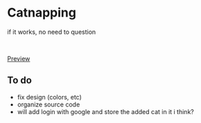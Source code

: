 # Catnapping

if it works, no need to question

<br/>

[Preview](https://catnapping.vercel.app)





## To do
- fix design (colors, etc)
- organize source code
- will add login with google and store the added cat in it i think?
